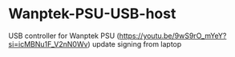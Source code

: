 # Wanptek-PSU-USB-host
USB controller for Wanptek PSU
(https://youtu.be/9wS9rO_mYeY?si=icMBNu1F_V2nN0Wv)
update signing from laptop